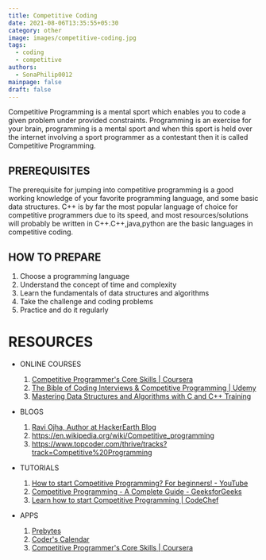 ```yaml
---
title: Competitive Coding
date: 2021-08-06T13:35:55+05:30
category: other
image: images/competitive-coding.jpg
tags:
  - coding
  - competitive
authors:
  - SonaPhilip0012
mainpage: false
draft: false
---
```

Competitive Programming is a mental sport which enables you to code a
given problem under provided constraints. Programming is an exercise for your brain, programming is a mental sport and when this sport is held over the internet involving a sport programmer as a contestant then it is called Competitive Programming.

## PREREQUISITES

The prerequisite for jumping into competitive programming is a good working knowledge of your favorite programming language, and some basic data structures. C++ is by far the most popular language of choice for competitive programmers due to its speed, and most resources/solutions will probably be written in C++.C++,java,python are the basic languages in competitive coding.

## HOW TO PREPARE

1. Choose a programming language
2. Understand the concept of time and complexity
3. Learn the fundamentals of data structures and algorithms
4. Take the challenge and coding problems
5. Practice and do it regularly

# RESOURCES

* ONLINE COURSES

  1. [Competitive Programmer's Core Skills | Coursera](https://www.coursera.org/learn/competitive-programming-core-skills)
  2. [The Bible of Coding Interviews & Competitive Programming | Udemy](https://www.udemy.com/course/the-bible-of-algorithms-and-interview-questions/)
  3. [Mastering Data Structures and Algorithms with C and C++ Training](https://www.udemy.com/course/datastructurescncpp/)
* BLOGS

  1. [Ravi Ojha, Author at HackerEarth Blog](https://www.hackerearth.com/blog/author/ravi/)
  2. <https://en.wikipedia.org/wiki/Competitive_programming>
  3. <https://www.topcoder.com/thrive/tracks?track=Competitive%20Programming>
* TUTORIALS

  1. [How to start Competitive Programming? For beginners! - YouTube](https://www.youtube.com/watch?v=xAeiXy8-9Y8)
  2. [Competitive Programming - A Complete Guide - GeeksforGeeks](https://www.geeksforgeeks.org/competitive-programming-a-complete-guide/)
  3. [Learn how to start Competitive Programming | CodeChef](https://www.codechef.com/getting-started)
* APPS

  1. [Prebytes](http://prebytes)
  2. [Coder's Calendar](https://chrome.google.com/webstore/detail/coders-calendar/bageaffklfkikjigoclfgengklfnidll?hl=en)
  3. [Competitive Programmer's Core Skills | Coursera](https://www.coursera.org/learn/competitive-programming-core-skills)
